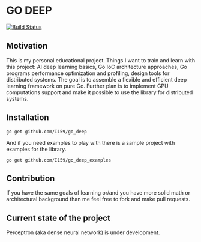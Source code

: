 # GO DEEP
[![Build Status](https://travis-ci.org/I159/go_deep.svg?branch=master)](https://travis-ci.org/I159/go_deep)

## Motivation

This is my personal educational project. Things I want to train and learn with this project: AI deep learning basics, Go IoC architecture approaches, Go programs performance optimization and profiling, design tools for distributed systems. The goal is to assemble a flexible and efficient deep learning framework on pure Go. Further plan is to implement GPU computations support and make it possible to use the library for distributed systems.

## Installation

`go get github.com/I159/go_deep`

And if you need examples to play with there is a sample project with examples for the library.

`go get github.com/I159/go_deep_examples`

## Contribution

If you have the same goals of learning or/and you have more solid math or architectural background than me feel free to fork and make pull requests.

## Current state of the project

Perceptron (aka dense neural network) is under development.
